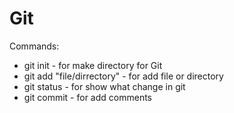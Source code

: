 # Git
 Commands:

- git init - for make directory for Git
- git add "file/dirrectory" - for add file or directory
- git status - for  show what change in git
- git commit - for add comments